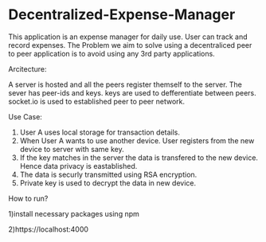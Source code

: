 # Decentralized-Expense-Manager

This application is an expense manager for daily use. User can track and record expenses.
The Problem  we aim to solve using a decentraliced peer to peer application is to avoid using any 3rd party applications.

Arcitecture:

A server is hosted and all the peers register themself to the server. The sever has peer-ids and keys. keys are used to defferentiate between peers.
socket.io is used to established peer to peer network.

Use Case:

1) User A uses local storage for transaction details.
2) When User A wants to use another device. User registers from the new device to server with same key.
3) If the key matches in the server the data is transfered to the new device. Hence data privacy is eastablished.
4) The data is securly transmitted using RSA encryption.
5) Private key is used to decrypt the data in new device.

How to run?

1)install necessary packages using npm

2)https://localhost:4000

